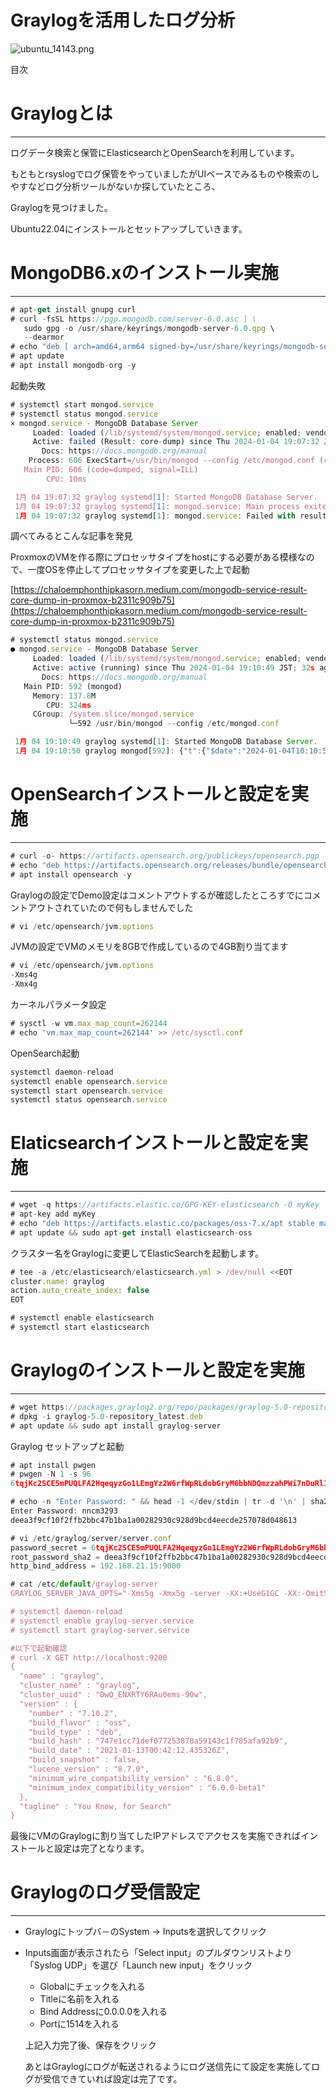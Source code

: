# Graylogを活用したログ分析

![ubuntu_14143.png](Guacamole%E3%82%92%E5%88%A9%E7%94%A8%E3%81%97%E3%81%A6%E3%83%AA%E3%83%A2%E3%83%BC%E3%83%88%E3%82%A2%E3%82%AF%E3%82%BB%E3%82%B9%E7%92%B0%E5%A2%83%E3%82%92%E6%95%B4%E3%81%88%E3%82%8B%2006607b0254a146f2926a6087ee4ab548/ubuntu_14143.png)

目次

# Graylogとは

---

ログデータ検索と保管にElasticsearchとOpenSearchを利用しています。

もともとrsyslogでログ保管をやっていましたがUIベースでみるものや検索のしやすなどログ分析ツールがないか探していたところ、

Graylogを見つけました。

Ubuntu22.04にインストールとセットアップしていきます。

# MongoDB6.xのインストール実施

---

```jsx
# apt-get install gnupg curl
# curl -fsSL https://pgp.mongodb.com/server-6.0.asc | \
   sudo gpg -o /usr/share/keyrings/mongodb-server-6.0.gpg \
   --dearmor
# echo "deb [ arch=amd64,arm64 signed-by=/usr/share/keyrings/mongodb-server-6.0.gpg ] https://repo.mongodb.org/apt/ubuntu jammy/mongodb-org/6.0 multiverse" | sudo tee /etc/apt/sources.list.d/mongodb-org-6.0.list
# apt update
# apt install mongodb-org -y
```

起動失敗

```jsx
# systemctl start mongod.service 
# systemctl status mongod.service 
× mongod.service - MongoDB Database Server
     Loaded: loaded (/lib/systemd/system/mongod.service; enabled; vendor preset: enabled)
     Active: failed (Result: core-dump) since Thu 2024-01-04 19:07:32 JST; 25s ago
       Docs: https://docs.mongodb.org/manual
    Process: 606 ExecStart=/usr/bin/mongod --config /etc/mongod.conf (code=dumped, signal=ILL)
   Main PID: 606 (code=dumped, signal=ILL)
        CPU: 10ms

 1月 04 19:07:32 graylog systemd[1]: Started MongoDB Database Server.
 1月 04 19:07:32 graylog systemd[1]: mongod.service: Main process exited, code=dumped, status=4/ILL
 1月 04 19:07:32 graylog systemd[1]: mongod.service: Failed with result 'core-dump'.

```

調べてみるとこんな記事を発見

ProxmoxのVMを作る際にプロセッサタイプをhostにする必要がある模様なので、一度OSを停止してプロセッサタイプを変更した上で起動

[https://chaloemphonthipkasorn.medium.com/mongodb-service-result-core-dump-in-proxmox-b2311c909b75](https://chaloemphonthipkasorn.medium.com/mongodb-service-result-core-dump-in-proxmox-b2311c909b75)

```jsx
# systemctl status mongod.service 
● mongod.service - MongoDB Database Server
     Loaded: loaded (/lib/systemd/system/mongod.service; enabled; vendor preset: enabled)
     Active: active (running) since Thu 2024-01-04 19:10:49 JST; 32s ago
       Docs: https://docs.mongodb.org/manual
   Main PID: 592 (mongod)
     Memory: 137.8M
        CPU: 324ms
     CGroup: /system.slice/mongod.service
             └─592 /usr/bin/mongod --config /etc/mongod.conf

 1月 04 19:10:49 graylog systemd[1]: Started MongoDB Database Server.
 1月 04 19:10:50 graylog mongod[592]: {"t":{"$date":"2024-01-04T10:10:50.277Z"},"s":"I",  "c":"CONTROL",  "id":7484500, "ctx":"-","msg":"Environment variable MONGODB_C>
```

# OpenSearchインストールと設定を実施

---

```jsx
# curl -o- https://artifacts.opensearch.org/publickeys/opensearch.pgp | sudo apt-key add -
# echo "deb https://artifacts.opensearch.org/releases/bundle/opensearch/2.x/apt stable main" | sudo tee -a /etc/apt/sources.list.d/opensearch-2.x.list
# apt install opensearch -y
```

Graylogの設定でDemo設定はコメントアウトするが確認したところすでにコメントアウトされていたので何もしませんでした

```jsx
# vi /etc/opensearch/jvm.options
```

JVMの設定でVMのメモリを8GBで作成しているので4GB割り当てます

```jsx
# vi /etc/opensearch/jvm.options
-Xms4g
-Xmx4g
```

カーネルパラメータ設定

```jsx
# sysctl -w vm.max_map_count=262144
# echo 'vm.max_map_count=262144' >> /etc/sysctl.conf
```

OpenSearch起動

```jsx
systemctl daemon-reload
systemctl enable opensearch.service
systemctl start opensearch.service
systemctl status opensearch.service
```

# Elaticsearchインストールと設定を実施

---

```jsx
# wget -q https://artifacts.elastic.co/GPG-KEY-elasticsearch -O myKey
# apt-key add myKey
# echo "deb https://artifacts.elastic.co/packages/oss-7.x/apt stable main" | sudo tee -a /etc/apt/sources.list.d/elastic-7.x.list
# apt update && sudo apt-get install elasticsearch-oss
```

クラスター名をGraylogに変更してElasticSearchを起動します。

```jsx
# tee -a /etc/elasticsearch/elasticsearch.yml > /dev/null <<EOT
cluster.name: graylog
action.auto_create_index: false
EOT

# systemctl enable elasticsearch
# systemctl start elasticsearch
```

# Graylogのインストールと設定を実施

---

```jsx
# wget https://packages.graylog2.org/repo/packages/graylog-5.0-repository_latest.deb
# dpkg -i graylog-5.0-repository_latest.deb
# apt update && sudo apt install graylog-server
```

Graylog セットアップと起動

```jsx
# apt install pwgen
# pwgen -N 1 -s 96
6tqjKc2SCE5mPUQLFA2HqeqyzGo1LEmgYz2W6rfWpRLdobGryM6bbNDQmzzahPWi7nDuRl1SfIVcLDutpBtVSALfA9Sw5OOS

# echo -n "Enter Password: " && head -1 </dev/stdin | tr -d '\n' | sha256sum | cut -d" " -f1
Enter Password: nncm3293
deea3f9cf10f2ffb2bbc47b1ba1a00282930c928d9bcd4eecde257078d048613

# vi /etc/graylog/server/server.conf
password_secret = 6tqjKc2SCE5mPUQLFA2HqeqyzGo1LEmgYz2W6rfWpRLdobGryM6bbNDQmzzahPWi7nDuRl1SfIVcLDutpBtVSALfA9Sw5OOS
root_password_sha2 = deea3f9cf10f2ffb2bbc47b1ba1a00282930c928d9bcd4eecde257078d048613
http_bind_address = 192.168.21.15:9000

# cat /etc/default/graylog-server 
GRAYLOG_SERVER_JAVA_OPTS="-Xms5g -Xmx5g -server -XX:+UseG1GC -XX:-OmitStackTraceInFastThrow"

# systemctl daemon-reload
# systemctl enable graylog-server.service
# systemctl start graylog-server.service

#以下で起動確認
# curl -X GET http://localhost:9200
{
  "name" : "graylog",
  "cluster_name" : "graylog",
  "cluster_uuid" : "DwQ_ENXRTY6RAu0ems-90w",
  "version" : {
    "number" : "7.10.2",
    "build_flavor" : "oss",
    "build_type" : "deb",
    "build_hash" : "747e1cc71def077253878a59143c1f785afa92b9",
    "build_date" : "2021-01-13T00:42:12.435326Z",
    "build_snapshot" : false,
    "lucene_version" : "8.7.0",
    "minimum_wire_compatibility_version" : "6.8.0",
    "minimum_index_compatibility_version" : "6.0.0-beta1"
  },
  "tagline" : "You Know, for Search"
}
```

最後にVMのGraylogに割り当てしたIPアドレスでアクセスを実施できればインストールと設定は完了となります。

# Graylogのログ受信設定

---

- Graylogにトップバ－のSystem -> Inputsを選択してクリック
- Inputs画面が表示されたら「Select input」のプルダウンリストより「Syslog UDP」を選び「Launch new input」をクリック
    - Globalにチェックを入れる
    - Titleに名前を入れる
    - Bind Addressに0.0.0.0を入れる
    - Portに1514を入れる
    
    上記入力完了後、保存をクリック
    
    あとはGraylogにログが転送されるようにログ送信先にて設定を実施してログが受信できていれば設定は完了です。